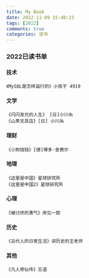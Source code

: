 ```yaml
---
title: My Book
date: 2022-11-09 15:40:23
tags: [2022]
comments: true
categories: 读书
---
```

### 2022已读书单
#### 技术

``` book
《MySQL是怎样运行的》小孩子 4919
```

#### 文学

``` book
《闪闪发光的人生》 [日]小川糸
《山茶文具店》[日] 小川糸
```
    
#### 理财

``` book
《小狗钱钱》[德]博多·舍费尔
```


#### 地理

``` book
《这里是中国》星球研究所
《这里是中国2》星球研究所
```
    
#### 心理

``` book
《被讨厌的勇气》岸见一郎
```

#### 历史

``` book
《古代人的日常生活》讲历史的王老师
```

#### 其他

``` book
《凡人修仙传》忘语
```